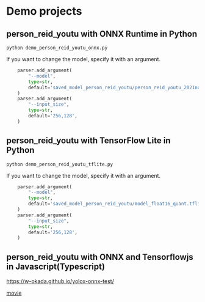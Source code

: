 # Demo projects

## person_reid_youtu with ONNX Runtime in Python
```
python demo_person_reid_youtu_onnx.py
```

If you want to change the model, specify it with an argument.
```python
    parser.add_argument(
        "--model",
        type=str,
        default='saved_model_person_reid_youtu/person_reid_youtu_2021nov.onnx',
    )
    parser.add_argument(
        "--input_size",
        type=str,
        default='256,128',
    )
```

## person_reid_youtu with TensorFlow Lite in Python
```
python demo_person_reid_youtu_tflite.py
```

If you want to change the model, specify it with an argument.
```python
    parser.add_argument(
        "--model",
        type=str,
        default='saved_model_person_reid_youtu/model_float16_quant.tflite',
    )
    parser.add_argument(
        "--input_size",
        type=str,
        default='256,128',
    )
```
## person_reid_youtu with ONNX and Tensorflowjs in Javascript(Typescript)
https://w-okada.github.io/yolox-onnx-test/

[movie](https://twitter.com/DannadoriYellow/status/1597369995302178817)
